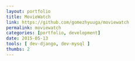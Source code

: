 ```yaml
---
layout: portfolio
title: MovieWatch
link: https://github.com/gomezhyuuga/moviewatch
permalink: moviewatch
categories: [portfolio, development]
date: 2015-05-13
tools: [ dev-django, dev-mysql ]
thumbs: 2
---
```



